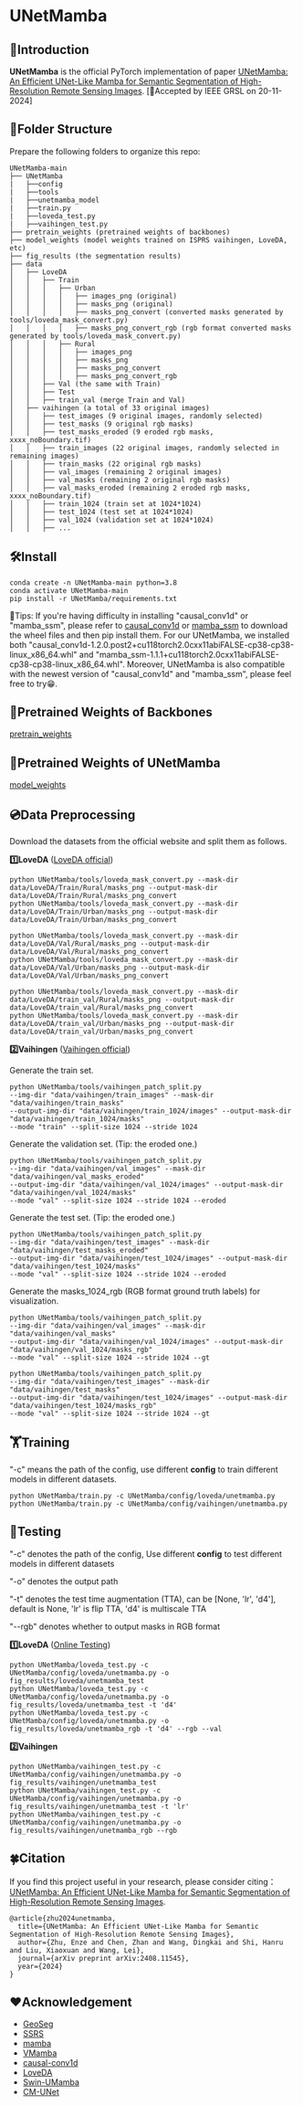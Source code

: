 # UNetMamba
## 👀Introduction

**UNetMamba** is the official PyTorch implementation of paper [UNetMamba: An Efficient UNet-Like Mamba for Semantic Segmentation of High-Resolution Remote Sensing Images](https://arxiv.org/abs/2408.11545). [🎉Accepted by IEEE GRSL on 20-11-2024]

## 📂Folder Structure

Prepare the following folders to organize this repo:
```none
UNetMamba-main
├── UNetMamba
|   ├──config 
|   ├──tools
|   ├──unetmamba_model
|   ├──train.py
|   ├──loveda_test.py
|   ├──vaihingen_test.py
├── pretrain_weights (pretrained weights of backbones)
├── model_weights (model weights trained on ISPRS vaihingen, LoveDA, etc)
├── fig_results (the segmentation results)
├── data
│   ├── LoveDA
│   │   ├── Train
│   │   │   ├── Urban
│   │   │   │   ├── images_png (original)
│   │   │   │   ├── masks_png (original)
│   │   │   │   ├── masks_png_convert (converted masks generated by tools/loveda_mask_convert.py)
│   │   │   │   ├── masks_png_convert_rgb (rgb format converted masks generated by tools/loveda_mask_convert.py)
│   │   │   ├── Rural
│   │   │   │   ├── images_png 
│   │   │   │   ├── masks_png 
│   │   │   │   ├── masks_png_convert
│   │   │   │   ├── masks_png_convert_rgb
│   │   ├── Val (the same with Train)
│   │   ├── Test
│   │   ├── train_val (merge Train and Val)
│   ├── vaihingen (a total of 33 original images)
│   │   ├── test_images (9 original images, randomly selected)
│   │   ├── test_masks (9 original rgb masks)
│   │   ├── test_masks_eroded (9 eroded rgb masks, xxxx_noBoundary.tif)
│   │   ├── train_images (22 original images, randomly selected in remaining images)
│   │   ├── train_masks (22 original rgb masks)
│   │   ├── val_images (remaining 2 original images)
│   │   ├── val_masks (remaining 2 original rgb masks)
│   │   ├── val_masks_eroded (remaining 2 eroded rgb masks, xxxx_noBoundary.tif)
│   │   ├── train_1024 (train set at 1024*1024)
│   │   ├── test_1024 (test set at 1024*1024)
│   │   ├── val_1024 (validation set at 1024*1024)
│   │   ├── ...
```

## 🛠Install
```
conda create -n UNetMamba-main python=3.8
conda activate UNetMamba-main
pip install -r UNetMamba/requirements.txt
```
💁Tips: If you're having difficulty in installing "causal_conv1d" or "mamba_ssm", please refer to [causal_conv1d](https://github.com/Dao-AILab/causal-conv1d/releases) or [mamba_ssm](https://github.com/state-spaces/mamba/releases) to download the wheel files and then pip install them. 
For our UNetMamba, we installed both "causal_conv1d-1.2.0.post2+cu118torch2.0cxx11abiFALSE-cp38-cp38-linux_x86_64.whl" and "mamba_ssm-1.1.1+cu118torch2.0cxx11abiFALSE-cp38-cp38-linux_x86_64.whl". Moreover, UNetMamba is also compatible with the newest version of "causal_conv1d" and "mamba_ssm", please feel free to try😁.

## 🧩Pretrained Weights of Backbones

[pretrain_weights](https://pan.baidu.com/s/19TRZVfz6M9v0VYxiHB6mSA?pwd=82cj) 

## 🧩Pretrained Weights of UNetMamba

[model_weights](https://pan.baidu.com/s/1wVVI1MPY_fnVSYg_5bLIlQ?pwd=mdwe) 

## 💿Data Preprocessing

Download the datasets from the official website and split them as follows.

**1️⃣LoveDA** ([LoveDA official](https://github.com/Junjue-Wang/LoveDA))
```
python UNetMamba/tools/loveda_mask_convert.py --mask-dir data/LoveDA/Train/Rural/masks_png --output-mask-dir data/LoveDA/Train/Rural/masks_png_convert
python UNetMamba/tools/loveda_mask_convert.py --mask-dir data/LoveDA/Train/Urban/masks_png --output-mask-dir data/LoveDA/Train/Urban/masks_png_convert

python UNetMamba/tools/loveda_mask_convert.py --mask-dir data/LoveDA/Val/Rural/masks_png --output-mask-dir data/LoveDA/Val/Rural/masks_png_convert
python UNetMamba/tools/loveda_mask_convert.py --mask-dir data/LoveDA/Val/Urban/masks_png --output-mask-dir data/LoveDA/Val/Urban/masks_png_convert

python UNetMamba/tools/loveda_mask_convert.py --mask-dir data/LoveDA/train_val/Rural/masks_png --output-mask-dir data/LoveDA/train_val/Rural/masks_png_convert
python UNetMamba/tools/loveda_mask_convert.py --mask-dir data/LoveDA/train_val/Urban/masks_png --output-mask-dir data/LoveDA/train_val/Urban/masks_png_convert
```

**2️⃣Vaihingen** ([Vaihingen official](https://www.isprs.org/education/benchmarks/UrbanSemLab/Default.aspx))

Generate the train set.
```
python UNetMamba/tools/vaihingen_patch_split.py 
--img-dir "data/vaihingen/train_images" --mask-dir "data/vaihingen/train_masks" 
--output-img-dir "data/vaihingen/train_1024/images" --output-mask-dir "data/vaihingen/train_1024/masks" 
--mode "train" --split-size 1024 --stride 1024
```
Generate the validation set. (Tip: the eroded one.)
```
python UNetMamba/tools/vaihingen_patch_split.py 
--img-dir "data/vaihingen/val_images" --mask-dir "data/vaihingen/val_masks_eroded" 
--output-img-dir "data/vaihingen/val_1024/images" --output-mask-dir "data/vaihingen/val_1024/masks"
--mode "val" --split-size 1024 --stride 1024 --eroded
```
Generate the test set. (Tip: the eroded one.)
```
python UNetMamba/tools/vaihingen_patch_split.py 
--img-dir "data/vaihingen/test_images" --mask-dir "data/vaihingen/test_masks_eroded" 
--output-img-dir "data/vaihingen/test_1024/images" --output-mask-dir "data/vaihingen/test_1024/masks"
--mode "val" --split-size 1024 --stride 1024 --eroded
```
Generate the masks_1024_rgb (RGB format ground truth labels) for visualization.
```
python UNetMamba/tools/vaihingen_patch_split.py 
--img-dir "data/vaihingen/val_images" --mask-dir "data/vaihingen/val_masks" 
--output-img-dir "data/vaihingen/val_1024/images" --output-mask-dir "data/vaihingen/val_1024/masks_rgb" 
--mode "val" --split-size 1024 --stride 1024 --gt

python UNetMamba/tools/vaihingen_patch_split.py 
--img-dir "data/vaihingen/test_images" --mask-dir "data/vaihingen/test_masks" 
--output-img-dir "data/vaihingen/test_1024/images" --output-mask-dir "data/vaihingen/test_1024/masks_rgb" 
--mode "val" --split-size 1024 --stride 1024 --gt
```

## 🏋Training

"-c" means the path of the config, use different **config** to train different models in different datasets.

```
python UNetMamba/train.py -c UNetMamba/config/loveda/unetmamba.py
python UNetMamba/train.py -c UNetMamba/config/vaihingen/unetmamba.py
```

## 🎯Testing

"-c" denotes the path of the config, Use different **config** to test different models in different datasets

"-o" denotes the output path 

"-t" denotes the test time augmentation (TTA), can be [None, 'lr', 'd4'], default is None, 'lr' is flip TTA, 'd4' is multiscale TTA

"--rgb" denotes whether to output masks in RGB format

**1️⃣LoveDA** ([Online Testing](https://codalab.lisn.upsaclay.fr/competitions/421))
```
python UNetMamba/loveda_test.py -c UNetMamba/config/loveda/unetmamba.py -o fig_results/loveda/unetmamba_test
python UNetMamba/loveda_test.py -c UNetMamba/config/loveda/unetmamba.py -o fig_results/loveda/unetmamba_test -t 'd4'
python UNetMamba/loveda_test.py -c UNetMamba/config/loveda/unetmamba.py -o fig_results/loveda/unetmamba_rgb -t 'd4' --rgb --val
```

**2️⃣Vaihingen**
```
python UNetMamba/vaihingen_test.py -c UNetMamba/config/vaihingen/unetmamba.py -o fig_results/vaihingen/unetmamba_test
python UNetMamba/vaihingen_test.py -c UNetMamba/config/vaihingen/unetmamba.py -o fig_results/vaihingen/unetmamba_test -t 'lr'
python UNetMamba/vaihingen_test.py -c UNetMamba/config/vaihingen/unetmamba.py -o fig_results/vaihingen/unetmamba_rgb --rgb
```

## 🍀Citation

If you find this project useful in your research, please consider citing：
[UNetMamba: An Efficient UNet-Like Mamba for Semantic Segmentation of High-Resolution Remote Sensing Images](https://arxiv.org/abs/2408.11545).
```
@article{zhu2024unetmamba,
  title={UNetMamba: An Efficient UNet-Like Mamba for Semantic Segmentation of High-Resolution Remote Sensing Images},
  author={Zhu, Enze and Chen, Zhan and Wang, Dingkai and Shi, Hanru and Liu, Xiaoxuan and Wang, Lei},
  journal={arXiv preprint arXiv:2408.11545},
  year={2024}
}
```

## ❤Acknowledgement

- [GeoSeg](https://github.com/WangLibo1995/GeoSeg)
- [SSRS](https://github.com/sstary/SSRS)
- [mamba](https://github.com/state-spaces/mamba)
- [VMamba](https://github.com/MzeroMiko/VMamba)
- [causal-conv1d](https://github.com/Dao-AILab/causal-conv1d)
- [LoveDA](https://github.com/Junjue-Wang/LoveDA)
- [Swin-UMamba](https://github.com/JiarunLiu/Swin-UMamba)
- [CM-UNet](https://github.com/XiaoBuL/CM-UNet)
